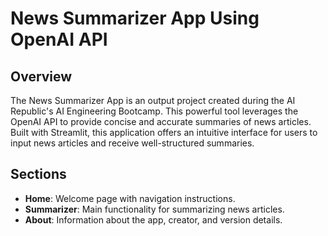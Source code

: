 # News Summarizer App Using OpenAI API

## Overview

The News Summarizer App is an output project created during the AI Republic's AI Engineering Bootcamp. This powerful tool leverages the OpenAI API to provide concise and accurate summaries of news articles. Built with Streamlit, this application offers an intuitive interface for users to input news articles and receive well-structured summaries.

## Sections

- **Home**: Welcome page with navigation instructions.
- **Summarizer**: Main functionality for summarizing news articles.
- **About**: Information about the app, creator, and version details.

